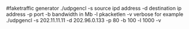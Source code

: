 #faketraffic generator
./udpgencl -s source ipd address -d destination ip address -p port -b bandwidth in Mb -l pkacketlen -v verbose
for example
./udpgencl -s 202.11.11.11 -d 202.96.0.133 -p 80 -b 100 -l 1000 -v

